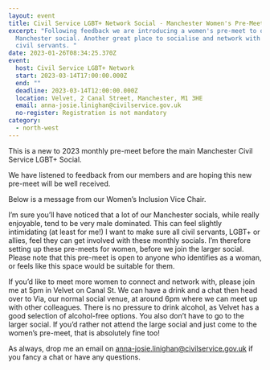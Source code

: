 ```yaml
---
layout: event
title: Civil Service LGBT+ Network Social - Manchester Women's Pre-Meet
excerpt: "Following feedback we are introducing a women's pre-meet to our main
  Manchester social. Another great place to socialise and network with other
  civil servants. "
date: 2023-01-26T08:34:25.370Z
event:
  host: Civil Service LGBT+ Network
  start: 2023-03-14T17:00:00.000Z
  end: ""
  deadline: 2023-03-14T12:00:00.000Z
  location: Velvet, 2 Canal Street, Manchester, M1 3HE
  email: anna-josie.linighan@civilservice.gov.uk
  no-register: Registration is not mandatory
category:
  - north-west
---
```

This is a new to 2023 monthly pre-meet before the main Manchester Civil Service LGBT+ Social.

We have listened to feedback from our members and are hoping this new pre-meet will be well received.

Below is a message from our Women’s Inclusion Vice Chair.

I’m sure you’ll have noticed that a lot of our Manchester socials, while really enjoyable, tend to be very male dominated. This can feel slightly intimidating (at least for me!) I want to make sure all civil servants, LGBT+ or allies, feel they can get involved with these monthly socials. I’m therefore setting up these pre-meets for women, before we join the larger social. Please note that this pre-meet is open to anyone who identifies as a woman, or feels like this space would be suitable for them.

If you’d like to meet more women to connect and network with, please join me at 5pm in Velvet on Canal St. We can have a drink and a chat then head over to Via, our normal social venue, at around 6pm where we can meet up with other colleagues. There is no pressure to drink alcohol, as Velvet has a good selection of alcohol-free options. You also don’t have to go to the larger social. If you’d rather not attend the large social and just come to the women’s pre-meet, that is absolutely fine too!

As always, drop me an email on anna-josie.linighan@civilservice.gov.uk if you fancy a chat or have any questions.